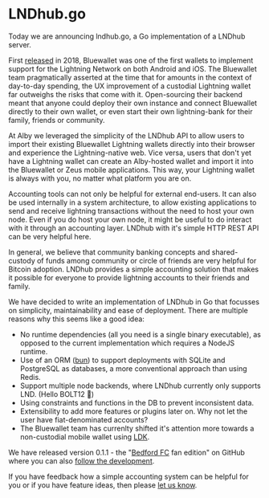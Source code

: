 # LNDhub.go
Today we are announcing lndhub.go, a Go implementation of a LNDhub server.

First [released](https://bluewallet.io/BlueWallet-brings-zero-configuration-Lightning-payments-to-iOS-and-Android-30137a69f071/) in 2018, Bluewallet was one of the first wallets to implement support for the Lightning Network on both Android and iOS. The Bluewallet team pragmatically asserted at the time that for amounts in the context of day-to-day spending, the UX improvement of a custodial Lightning wallet far outweighs the risks that come with it. Open-sourcing their backend meant that anyone could deploy their own instance and connect Bluewallet directly to their own wallet, or even start their own lightning-bank for their family, friends or community.

At Alby we leveraged the simplicity of the LNDhub API to allow users to import their existing Bluewallet Lightning wallets directly into their browser and experience the Lightning-native web. Vice versa, users that don't yet have a Lightning wallet can create an Alby-hosted wallet and import it into the Bluewallet or Zeus mobile applications. This way, your Lightning wallet is always with you, no matter what platform you are on. 

Accounting tools can not only be helpful for external end-users. It can also be used internally in a system architecture, to allow existing applications to send and receive lightning transactions without the need to host your own node. Even if you do host your own node, it might be useful to do interact with it through an accounting layer. LNDhub with it's simple HTTP REST API can be very helpful here.

In general, we believe that community banking concepts and shared-custody of funds among community or circle of friends are very helpful for Bitcoin adoption. LNDhub provides a simple accounting solution that makes it possible for everyone to provide lightning accounts to their friends and family. 

We have decided to write an implementation of LNDhub in Go that focusses on simplicity, maintainability and ease of deployment.
There are multiple reasons why this seems like a good idea:

* No runtime dependencies (all you need is a single binary executable), as opposed to the current implementation which requires a NodeJS runtime.
* Use of an ORM ([bun](https://bun.uptrace.dev/)) to support deployments with SQLite and PostgreSQL as databases, a more conventional approach than using Redis.
* Support multiple node backends, where LNDhub currently only supports LND. (Hello BOLT12 👀)
* Using constraints and functions in the DB to prevent inconsistent data.
* Extensibility to add more features or plugins later on. Why not let the user have fiat-denominated accounts?
* The Bluewallet team has currenlty shifted it's attention more towards a non-custodial mobile wallet using [LDK](https://lightningdevkit.org/).

We have released version 0.1.1 - the "[Bedford FC](https://www.realbedford.com/) fan edition" on GitHub where you can also [follow the development](https://github.com/getAlby/lndhub.go).

If you have feedback how a simple accounting system can be helpful for you or if you have feature ideas, then please [let us know](https://github.com/getAlby/lndhub.go/issues).
